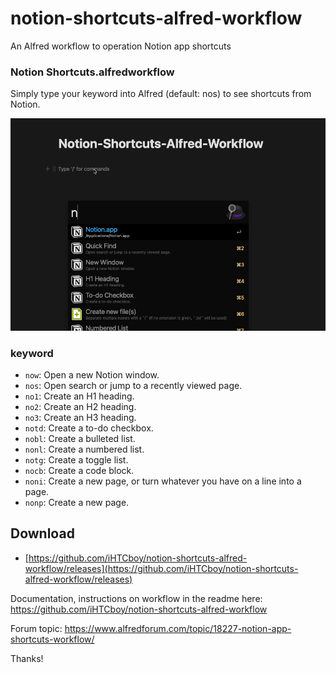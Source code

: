 # notion-shortcuts-alfred-workflow
An Alfred workflow to operation Notion app shortcuts

### Notion Shortcuts.alfredworkflow
Simply type your keyword into Alfred (default: nos) to see shortcuts from Notion.

![img](/notion-demo.gif)

### keyword

- `now`: Open a new Notion window.
- `nos`: Open search or jump to a recently viewed page.
- `no1`: Create an H1 heading.
- `no2`: Create an H2 heading.
- `no3`: Create an H3 heading.
- `notd`: Create a to-do checkbox.
- `nobl`: Create a bulleted list.
- `nonl`: Create a numbered list.
- `notg`: Create a toggle list.
- `nocb`: Create a code block.
- `noni`: Create a new page, or turn whatever you have on a line into a page.
- `nonp`: Create a new page.


## Download

- [https://github.com/iHTCboy/notion-shortcuts-alfred-workflow/releases](https://github.com/iHTCboy/notion-shortcuts-alfred-workflow/releases)

Documentation, instructions on workflow in the readme here:
https://github.com/iHTCboy/notion-shortcuts-alfred-workflow

Forum topic:
https://www.alfredforum.com/topic/18227-notion-app-shortcuts-workflow/

Thanks!